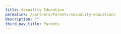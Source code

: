 ```yaml
---
title: Sexuality Education
permalink: /partners/Parents/sexuality-education/
description: ""
third_nav_title: Parents
---
```

